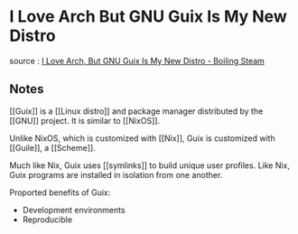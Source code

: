 # I Love Arch But GNU Guix Is My New Distro

source
: [I Love Arch, But GNU Guix Is My New Distro - Boiling Steam](https://boilingsteam.com/i-love-arch-but-gnu-guix-is-my-new-distro/)


## Notes

[[Guix]] is a [[Linux distro]] and package manager distributed by the [[GNU]] project. It is similar to [[NixOS]].

Unlike NixOS, which is customized with [[Nix]], Guix is customized with [[Guile]], a [[Scheme]].

Much like Nix, Guix uses [[symlinks]] to build unique user profiles. Like Nix, Guix programs are installed in isolation from one another.

Proported benefits of Guix:

-   Development environments
-   Reproducible

